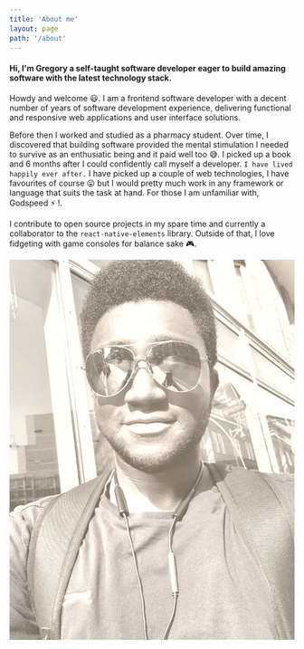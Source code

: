 ```yaml
---
title: 'About me'
layout: page
path: '/about'
---
```


#### Hi, I'm Gregory a self-taught software developer eager to build amazing software with the latest technology stack.

Howdy and welcome 😃. I am a frontend software developer with a decent number of years of software development experience, delivering
functional and responsive web applications and user interface solutions.

Before then I worked and studied as a pharmacy student. Over time, I discovered that building software provided the mental stimulation I needed to survive
as an enthusiatic being and it paid well too 😅. I picked up a book and 6 months after I could confidently call myself a developer. `I have lived happily ever after.`
I have picked up a couple of web technologies, I have favourites of course 😛 but I would pretty much work in any framework or language that suits the task at hand.
For those I am unfamiliar with, Godspeed ⚡️ !.

I contribute to open source projects in my spare time and currently a collaborator to the `react-native-elements` library.
Outside of that, I love fidgeting with game consoles for balance sake 🎮.

![Gregory Assasie](./image.jpg)




